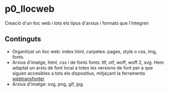 # p0_llocweb
Creació d'un lloc web i tots els tipus d'arxius i formats que l'integren

## Continguts

* Organitzat un lloc web: index.html, carpetes: pages, style o css, img, fonts.
* Arxius d'imatge, html, css i de fonts
fonts: ttf, otf, woff, woff 2, svg. Hem adaptat un arxiu de font local a totes les versions de font per a que siguen accesibles a tots els dispositius, mitjaçant la ferramenta [webtransfonter](https://transfonter.org/)
* Arxius d'imatge: svg, png, gif, jpg.
